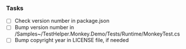 ### Tasks
- [ ] Check version number in package.json
- [ ] Bump version number in /Samples~/TestHelper.Monkey.Demo/Tests/Runtime/MonkeyTest.cs
- [ ] Bump copyright year in LICENSE file, if needed